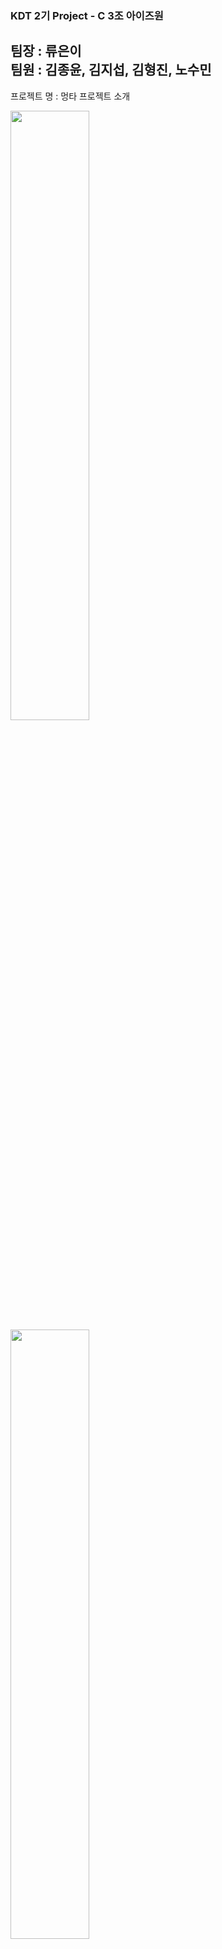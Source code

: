 ### KDT 2기 Project - C 3조 아이즈원
팀장 : 류은이  
팀원 : 김종윤, 김지섭, 김형진, 노수민
---
프로젝트 명 : 멍타
프로젝트 소개
<div>
  <img height = '50%' src = 'https://user-images.githubusercontent.com/117888227/227817898-a9a53503-9931-4b02-bd13-4b594eed3315.png'>
  <img height = '50%' src = 'https://user-images.githubusercontent.com/117888227/227817906-d499a4b7-d7ae-4ed0-982c-594fcd1a5e8f.png'>
</div>

- 반려견 산책 기록 어플
- 다른 사람들의 산책 경로를 확인 할 수 있는 것으로 반려견에게 친구를 만들어 줄 수 있음
